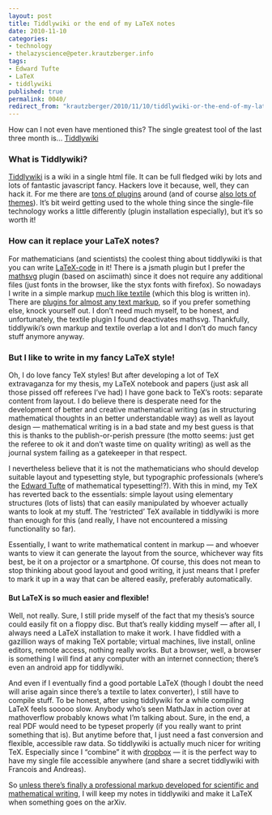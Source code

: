 ```yaml
---
layout: post
title: Tiddlywiki or the end of my LaTeX notes
date: 2010-11-10
categories:
- technology
- thelazyscience@peter.krautzberger.info
tags:
- Edward Tufte
- LaTeX
- tiddlywiki
published: true
permalink: 0040/
redirect_from: "krautzberger/2010/11/10/tiddlywiki-or-the-end-of-my-latex-notes/"
---
```


How can I not even have mentioned this? The single greatest tool of the last three month is… [Tiddlywiki](http://www.tiddlywiki.com/)

### What is Tiddlywiki?

[Tiddlywiki](http://www.tiddlywiki.com/) is a wiki in a single html file. It can be full fledged wiki by lots and lots of fantastic javascript fancy. Hackers love it because, well, they can hack it. For me there are [tons of plugins](http://tiddlywiki.org/wiki/Plugin_Repositories) around (and of course [also lots of themes](http://tiddlythemes.com/)). It’s bit weird getting used to the whole thing since the single-file technology works a little differently (plugin installation especially), but it’s so worth it!

### How can it replace your LaTeX notes?

For mathematicians (and scientists) the coolest thing about tiddlywiki is that you can write [LaTeX-code](http://en.wikipedia.org/wiki/LaTeX) in it! There is a jsmath plugin but I prefer the [mathsvg](http://www.math.ist.utl.pt/~psoares/MathSVG.html) plugin (based on asciimath) since it does not require any additional files (just fonts in the browser, like the styx fonts with firefox). So nowadays I write in a simple markup [much like textile](http://www.textism.com/tools/textile/) (which this blog is written in). There are [plugins for almost any text markup](http://svn.tiddlywiki.org/Trunk/contributors/MartinBudden/formatters/), so if you prefer something else, knock yourself out. I don’t need much myself, to be honest, and unfortunately, the textile plugin I found deactivates mathsvg. Thankfully, tiddlywiki’s own markup and textile overlap a lot and I don’t do much fancy stuff anymore anyway.

### But I like to write in my fancy LaTeX style!

Oh, I do love fancy TeX styles! But after developing a lot of TeX extravaganza for my thesis, my LaTeX notebook and papers (just ask all those pissed off referees I’ve had) I have gone back to TeX’s roots: separate content from layout. I do believe there is desperate need for the development of better and creative mathematical writing (as in structuring mathematical thoughts in an better understandable way) as well as layout design — mathematical writing is in a bad state and my best guess is that this is thanks to the publish-or-perish pressure (the motto seems: just get the referee to ok it and don’t waste time on quality writing) as well as the journal system failing as a gatekeeper in that respect.

I nevertheless believe that it is not the mathematicians who should develop suitable layout and typesetting style, but typographic professionals (where’s the [Edward Tufte](http://www.edwardtufte.com/) of mathematical typesetting!?). With this in mind, my TeX has reverted back to the essentials: simple layout using elementary structures (lots of lists) that can easily manipulated by whoever actually wants to look at my stuff. The ‘restricted’ TeX available in tiddlywiki is more than enough for this (and really, I have not encountered a missing functionality so far).

Essentially, I want to write mathematical content in markup — and whoever wants to view it can generate the layout from the source, whichever way fits best, be it on a projector or a smartphone. Of course, this does not mean to stop thinking about good layout and good writing, it just means that I prefer to mark it up in a way that can be altered easily, preferably automatically.

#### But LaTeX is so much easier and flexible!

Well, not really. Sure, I still pride myself of the fact that my thesis’s source could easily fit on a floppy disc. But that’s really kidding myself — after all, I always need a LaTeX installation to make it work. I have fiddled with a gazillion ways of making TeX portable; virtual machines, live install, online editors, remote access, nothing really works. But a browser, well, a browser is something I will find at any computer with an internet connection; there’s even an android app for tiddlywiki.

And even if I eventually find a good portable LaTeX (though I doubt the need will arise again since there’s a textile to latex converter), I still have to compile stuff. To be honest, after using tiddlywiki for a while compiling LaTeX feels sooooo slow. Anybody who’s seen MathJax in action over at mathoverflow probably knows what I’m talking about. Sure, in the end, a real <span class="caps">PDF</span> would need to be typeset properly (if you really want to print something that is). But anytime before that, I just need a fast conversion and flexible, accessible raw data. So tiddlywiki is actually much nicer for writing TeX. Especially since I “combine” it with [dropbox](http://www.dropbox.com) — it is the perfect way to have my single file accessible anywhere (and share a secret tiddlywiki with Francois and Andreas).

So [unless there’s finally a professional markup developed for scientific and mathematical writing](http://blogs.plos.org/mfenner/2010/11/06/beyond-the-pdf-it-is-time-for-a-workshop/), I will keep my notes in tiddlywiki and make it LaTeX when something goes on the arXiv.
